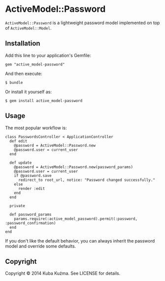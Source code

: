 # ActiveModel::Password

`ActiveModel::Password` is a lightweight password model implemented
on top of `ActiveModel::Model`.

## Installation

Add this line to your application's Gemfile:

    gem "active_model-password"

And then execute:

    $ bundle

Or install it yourself as:

    $ gem install active_model-password

## Usage

The most popular workflow is:

    class PasswordsController < ApplicationController
      def edit
        @password = ActiveModel::Password.new
        @password.user = current_user
      end

      def update
        @password = ActiveModel::Password.new(password_params)
        @password.user = current_user
        if @password.save
          redirect_to root_url, notice: "Password changed successfully."
        else
          render :edit
        end
      end

      private

      def password_params
        params.require(:active_model_password).permit(:password, :password_confirmation)
      end
    end

If you don't like the default behavior, you can always inherit the
password model and override some defaults.

## Copyright

Copyright © 2014 Kuba Kuźma. See LICENSE for details.
